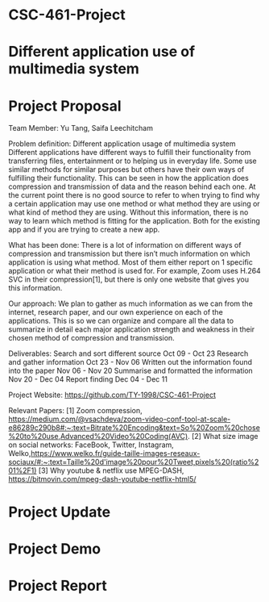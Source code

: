 # CSC-461-Project
# Different application use of multimedia system


# Project Proposal

Team Member: Yu Tang, Saifa Leechitcham

Problem definition: Different application usage of multimedia system
Different applications have different ways to fulfill their functionality from transferring files, entertainment or to helping us in everyday life. Some use similar methods for similar purposes but others have their own ways of fulfilling their functionality. This can be seen in how the application does compression and transmission of data and the reason behind each one. At the current point there is no good source to refer to when trying to find why a certain application may use one method or what method they are using or what kind of method they are using. Without this information, there is no way to learn which method is fitting for the application. Both for the existing app and if you are trying to create a new app.

What has been done:
There is a lot of information on different ways of compression and transmission but there isn’t much information on which application is using what method. Most of them either report on 1 specific application or what their method is used for. For example, Zoom uses H.264 SVC in their compression[1], but there is only one website that gives you this information.

Our approach:
 We plan to gather as much information as we can from the internet, research paper, and our own experience on each of the applications. This is so we can organize and compare all the data to summarize in detail each major application strength and weakness in their chosen method of compression and transmission.

Deliverables:
Search and sort different source                                                                 Oct 09 - Oct 23
Research and gather information                                                                  Oct 23 - Nov 06 
Written out the information found into the paper		                                             Nov 06 - Nov 20
Summarise and formatted the information       		                                               Nov 20 - Dec 04
Report finding                                                                                   Dec 04 - Dec 11 

Project Website: 
https://github.com/TY-1998/CSC-461-Project

Relevant Papers:
[1] Zoom compression,
https://medium.com/@vsachdeva/zoom-video-conf-tool-at-scale-e86289c290b8#:~:text=Bitrate%20Encoding&text=So%20Zoom%20chose%20to%20use,Advanced%20Video%20Coding(AVC). 
[2] What size image on social networks: FaceBook, Twitter, Instagram, Welko,https://www.welko.fr/guide-taille-images-reseaux-sociaux/#:~:text=Taille%20d'image%20pour%20Tweet,pixels%20(ratio%201%2F1)
[3] Why youtube & netflix use MPEG-DASH,
https://bitmovin.com/mpeg-dash-youtube-netflix-html5/ 





# Project Update  



# Project Demo



# Project Report 
